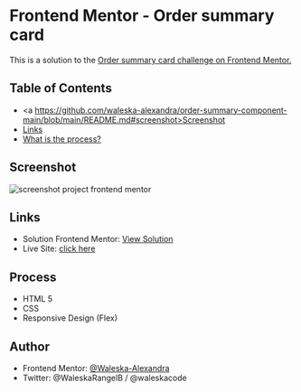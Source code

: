 # Frontend Mentor - Order summary card

This is a solution to the <a href=https://www.frontendmentor.io/challenges/order-summary-component-QlPmajDUj> Order summary card challenge on Frontend Mentor. </a>

## Table of Contents

* <a https://github.com/waleska-alexandra/order-summary-component-main/blob/main/README.md#screenshot>Screenshot </a>
* <a href=https://github.com/waleska-alexandra/order-summary-component-main/blob/main/README.md#links>Links </a>
* <a href=https://github.com/waleska-alexandra/order-summary-component-main/blob/main/README.md#process>What is the process? </a>

## Screenshot
![screenshot project frontend mentor](https://user-images.githubusercontent.com/76563412/143491421-59573a73-2b40-4412-85f9-2cf0cb0b1621.png)


## Links

* Solution Frontend Mentor: <a href=https://www.frontendmentor.io/solutions/order-summary-card-challenge-jho2o0OaJ> View Solution </a>
* Live Site: <a href=https://waleska-alexandra.github.io/order-summary-component-main/> click here </a>


## Process

* HTML 5
* CSS
* Responsive Design (Flex)

## Author
* Frontend Mentor: <a href=https://www.frontendmentor.io/profile/waleska-alexandra>@Waleska-Alexandra</a>
* Twitter: @WaleskaRangelB / @waleskacode
